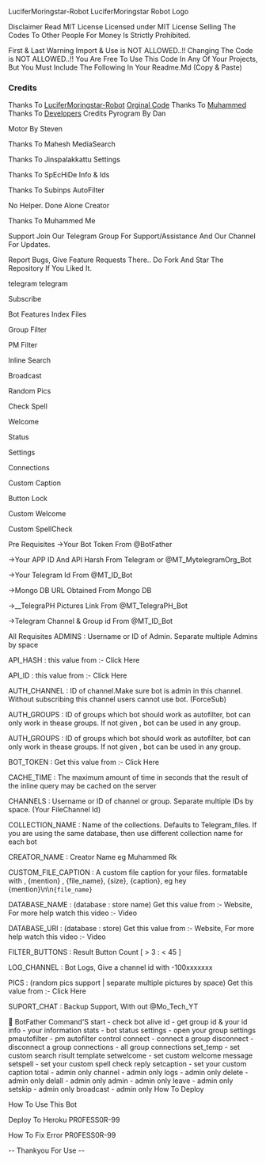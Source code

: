 LuciferMoringstar-Robot
LuciferMoringstar Robot Logo

 

Disclaimer
Read MIT License
Licensed under MIT License Selling The Codes To Other People For Money Is Strictly Prohibited.

First & Last Warning
Import & Use is NOT ALLOWED..!!
Changing The Code is NOT ALLOWED..!!
You Are Free To Use This Code In Any Of Your Projects, But You Must Include The Following In Your Readme.Md (Copy & Paste)

### Credits

Thanks To [LuciferMoringstar-Robot](https://github.com/PR0FESS0R-99/LuciferMoringstar-Robot) [Orginal Code](https://github.com/PR0FESS0R-99/LuciferMoringstar-Robot)
Thanks To [Muhammed](https://github.com/PR0FESS0R-99)
Thanks To [Developers](https://github.com/PR0FESS0R-99/LuciferMoringstar-Robot#credits)
Credits
Pyrogram By Dan

Motor By Steven

Thanks To Mahesh MediaSearch

Thanks To Jinspalakkattu Settings

Thanks To SpEcHiDe Info & Ids

Thanks To Subinps AutoFilter

No Helper. Done Alone Creator

Thanks To Muhammed Me

Support
Join Our Telegram Group For Support/Assistance And Our Channel For Updates.

Report Bugs, Give Feature Requests There.. Do Fork And Star The Repository If You Liked It.

telegram  telegram

Subscribe


Bot Features
 Index Files

 Group Filter

 PM Filter

 Inline Search

 Broadcast

 Random Pics

 Check Spell

 Welcome

 Status

 Settings

 Connections

 Custom Caption

 Button Lock

 Custom Welcome

 Custom SpellCheck

Pre Requisites
->Your Bot Token From @BotFather

->Your APP ID And API Harsh From Telegram or @MT_MytelegramOrg_Bot

->Your Telegram Id From @MT_ID_Bot

->Mongo DB URL Obtained From Mongo DB

->__TelegraPH Pictures Link From @MT_TelegraPH_Bot

->Telegram Channel & Group id From @MT_ID_Bot

All Requisites
ADMINS : Username or ID of Admin. Separate multiple Admins by space

API_HASH : this value from :- Click Here

API_ID : this value from :- Click Here

AUTH_CHANNEL : ID of channel.Make sure bot is admin in this channel. Without subscribing this channel users cannot use bot. (ForceSub)

AUTH_GROUPS : ID of groups which bot should work as autofilter, bot can only work in thease groups. If not given , bot can be used in any group.

AUTH_GROUPS : ID of groups which bot should work as autofilter, bot can only work in thease groups. If not given , bot can be used in any group.

BOT_TOKEN : Get this value from :- Click Here

CACHE_TIME : The maximum amount of time in seconds that the result of the inline query may be cached on the server

CHANNELS : Username or ID of channel or group. Separate multiple IDs by space. (Your FileChannel Id)

COLLECTION_NAME : Name of the collections. Defaults to Telegram_files. If you are using the same database, then use different collection name for each bot

CREATOR_NAME : Creator Name eg Muhammed Rk

CUSTOM_FILE_CAPTION : A custom file caption for your files. formatable with , {mention} , {file_name}, {size}, {caption}, eg hey {mention}\n\n<code>{file_name}</code>

DATABASE_NAME : (database : store name) Get this value from :- Website, For more help watch this video :- Video

DATABASE_URI : (database : store) Get this value from :- Website, For more help watch this video :- Video

FILTER_BUTTONS : Result Button Count [ > 3 : < 45 ]

LOG_CHANNEL : Bot Logs, Give a channel id with -100xxxxxxx

PICS : (random pics support | separate multiple pictures by space) Get this value from :- Click Here

SUPORT_CHAT : Backup Support, With out @Mo_Tech_YT

🤖 BotFather Command'S
start - check bot alive 
id - get group id & your id
info - your information 
stats - bot status
settings - open your group settings 
pmautofilter - pm autofilter control
connect - connect a group
disconnect - disconnect a group
connections - all group connections
set_temp - set custom search risult template 
setwelcome - set custom welcome message 
setspell - set your custom spell check reply 
setcaption - set your custom caption
total - admin only
channel - admin only
logs - admin only
delete - admin only
delall - admin only
admin - admin only
leave - admin only
setskip - admin only
broadcast - admin only
How To Deploy
 

How To Use This Bot
 

Deploy To Heroku
PR0FESS0R-99

How To Fix Error
PR0FESS0R-99

-- Thankyou For Use --
